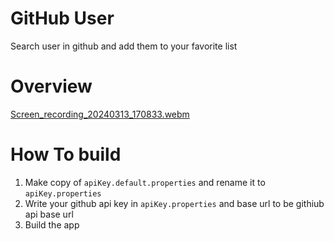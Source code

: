 # GitHub User
Search user in github and add them to your favorite list

# Overview
[Screen_recording_20240313_170833.webm](https://github.com/FaqihS/GitHubUser/assets/110684084/46f8ce38-f72c-48d5-b203-abbd72edb4a0)


# How To build
1. Make copy of `apiKey.default.properties` and rename it to `apiKey.properties`
2. Write your github api key in `apiKey.properties` and base url to be githiub api base url
3. Build the app
